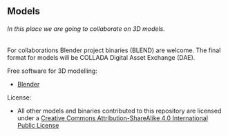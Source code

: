## Models

###### In this place we are going to collaborate on 3D models.

For collaborations Blender project binaries (BLEND) are welcome.
The final format for models will be COLLADA Digital Asset Exchange (DAE).

Free software for 3D modelling:
* [Blender](https://www.blender.org/)

License:
* All other models and binaries contributed to this repository are licensed under a [Creative Commons Attribution-ShareAlike 4.0 International Public License](https://creativecommons.org/licenses/by-sa/4.0/)
